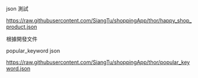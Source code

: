 json 測試

https://raw.githubusercontent.com/SiangTu/shoppingApp/thor/happy_shop_product.json

根據開發文件 

popular_keyword json

https://raw.githubusercontent.com/SiangTu/shoppingApp/thor/popular_keyword.json
